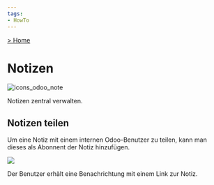 ```yaml
---
tags:
- HowTo
---
```

[> Home](/)
# Notizen
![icons_odoo_note](assets/icons_odoo_note.png)

Notizen zentral verwalten.

## Notizen teilen

Um eine Notiz mit einem internen Odoo-Benutzer zu teilen, kann man dieses als Abonnent der Notiz hinzufügen.

![](assets/Notizen%20Abonnenten%20hinzuf%C3%BCgen.png)

Der Benutzer erhält eine Benachrichtung mit einem Link zur Notiz.